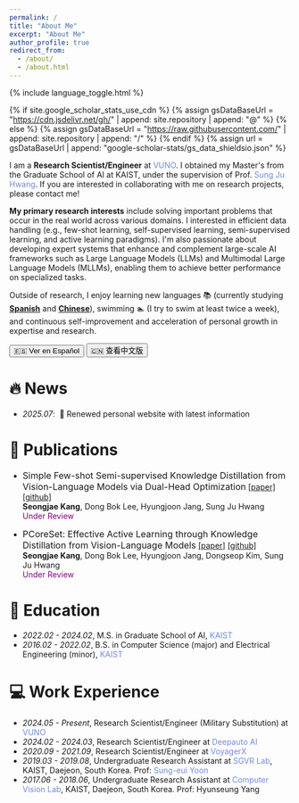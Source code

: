 ```yaml
---
permalink: /
title: "About Me"
excerpt: "About Me"
author_profile: true
redirect_from: 
  - /about/
  - /about.html
---
```


{% include language_toggle.html %}

{% if site.google_scholar_stats_use_cdn %}
{% assign gsDataBaseUrl = "https://cdn.jsdelivr.net/gh/" | append: site.repository | append: "@" %}
{% else %}
{% assign gsDataBaseUrl = "https://raw.githubusercontent.com/" | append: site.repository | append: "/" %}
{% endif %}
{% assign url = gsDataBaseUrl | append: "google-scholar-stats/gs_data_shieldsio.json" %}

<span class='anchor' id='about-me'></span>

I am a **Research Scientist/Engineer** at <a href="https://vuno.co/" style="color: #7289da; text-decoration: none;">VUNO</a>. I obtained my Master's from the Graduate School of AI at KAIST, under the supervision of Prof. <a href="http://www.sungjuhwang.com/" style="color: #7289da; text-decoration: none;">Sung Ju Hwang</a>. If you are interested in collaborating with me on research projects, please contact me!

**My primary research interests** include solving important problems that occur in the real world across various domains. I interested in efficient data handling (e.g., few-shot learning, self-supervised learning, semi-supervised learning, and active learning paradigms). I'm also passionate about developing expert systems that enhance and complement large-scale AI frameworks such as Large Language Models (LLMs) and Multimodal Large Language Models (MLLMs), enabling them to achieve better performance on specialized tasks.

Outside of research, I enjoy learning new languages 📚 (currently studying <a href="#" onclick="toggleLanguage('spanish-content', document.querySelector('.spanish-btn')); return false;">**Spanish**</a> and <a href="#" onclick="toggleLanguage('chinese-content', document.querySelector('.chinese-btn')); return false;">**Chinese**</a>), swimming 🏊 (I try to swim at least twice a week), and continuous self-improvement and acceleration of personal growth in expertise and research.

<div class="language-toggle">
  <button class="toggle-btn spanish-btn" onclick="toggleLanguage('spanish-content', this)">🇪🇸 Ver en Español</button>
  <button class="toggle-btn chinese-btn" onclick="toggleLanguage('chinese-content', this)">🇨🇳 查看中文版</button>
</div>

<div id="spanish-content" class="language-section spanish-section" style="display: none;">
  <p>Soy un <strong>Científico/Ingeniero de Investigación</strong> en <a href="https://vuno.co/" style="color: #7289da; text-decoration: none;">VUNO</a>. Obtuve mi Maestría en la Escuela de Posgrado de IA de KAIST, bajo la supervisión del Prof. <a href="http://www.sungjuhwang.com/" style="color: #7289da; text-decoration: none;">Sung Ju Hwang</a>. ¡Si estás interesado en colaborar conmigo en proyectos de investigación, por favor contáctame!</p>

  <p><strong>Mis intereses principales de investigación</strong> incluyen resolver problemas importantes que ocurren en el mundo real a través de varios dominios. Me interesa el manejo eficiente de datos (por ejemplo, aprendizaje de pocos ejemplos, aprendizaje auto-supervisado, aprendizaje semi-supervisado, y paradigmas de aprendizaje activo). También me apasiona desarrollar sistemas expertos que mejoren y complementen marcos de IA a gran escala como los Modelos de Lenguaje Grande (LLMs) y los Modelos de Lenguaje Grande Multimodales (MLLMs), permitiéndoles lograr un mejor rendimiento en tareas especializadas.</p>

  <p>Fuera de la investigación, disfruto aprender nuevos idiomas 📚 (actualmente estudiando <strong>español</strong> y <strong>chino</strong>), nadar 🏊 (trato de nadar al menos dos veces por semana), y la mejora continua personal y la aceleración del crecimiento personal en experiencia e investigación.</p>
</div>

<div id="chinese-content" class="language-section chinese-section" style="display: none;">
  <p>我是<a href="https://vuno.co/" style="color: #7289da; text-decoration: none;">VUNO</a>的<strong>研究科学家/工程师</strong>。我在KAIST人工智能研究生院获得了硕士学位，师从<a href="http://www.sungjuhwang.com/" style="color: #7289da; text-decoration: none;">黄成柱</a>教授。如果您有兴趣与我在研究项目上合作，请随时联系我！</p>

  <p><strong>我的主要研究兴趣</strong>包括解决现实世界中各个领域出现的重要问题。我对高效数据处理感兴趣（例如，少样本学习、自监督学习、半监督学习和主动学习范式）。我还热衷于开发能够增强和补充大型AI框架（如大型语言模型（LLMs）和多模态大型语言模型（MLLMs））的专家系统，使它们能够在专业任务上取得更好的性能。</p>

  <p>除了研究之外，我喜欢学习新语言📚（目前正在学习<strong>西班牙语</strong>和<strong>中文</strong>），游泳🏊（我尽量每周游泳至少两次），以及在专业知识和研究方面不断自我提升和加速个人成长。</p>
</div>

# 🔥 News
- *2025.07*: &nbsp;🎉 Renewed personal website with latest information

# 📝 Publications 

- <font size="3">Simple Few-shot Semi-supervised Knowledge Distillation from Vision-Language Models via Dual-Head Optimization</font>
[[paper]](https://arxiv.org/abs/2505.07675v1) [[github]](https://github.com/erjui/DHO)  
**Seongjae Kang**, Dong Bok Lee, Hyungjoon Jang, Sung Ju Hwang  
<span style="color:purple">Under Review</span>

- <font size="3">PCoreSet: Effective Active Learning through Knowledge Distillation from Vision-Language Models</font>
[[paper]](https://arxiv.org/abs/2505.07675v1) [[github]](https://github.com/erjui/PCoreSet)  
**Seongjae Kang**, Dong Bok Lee, Hyungjoon Jang, Dongseop Kim, Sung Ju Hwang  
<span style="color:purple">Under Review</span>

# 📖 Education
- *2022.02 - 2024.02*, M.S. in Graduate School of AI, <a href="https://www.kaist.ac.kr/en/" style="color: #7289da; text-decoration: none;">KAIST</a>
- *2016.02 - 2022.02*, B.S. in Computer Science (major) and Electrical Engineering (minor), <a href="https://www.kaist.ac.kr/en/" style="color: #7289da; text-decoration: none;">KAIST</a>

# 💻 Work Experience
- *2024.05 - Present*, Research Scientist/Engineer (Military Substitution) at <a href="https://vuno.co/" style="color: #7289da; text-decoration: none;">VUNO</a>
- *2024.02 - 2024.03*, Research Scientist/Engineer at <a href="https://deepauto.ai/" style="color: #7289da; text-decoration: none;">Deepauto AI</a>
- *2020.09 - 2021.09*, Research Scientist/Engineer at <a href="https://www.voyagerx.com/" style="color: #7289da; text-decoration: none;">VoyagerX</a>
- *2019.03 - 2019.08*, Undergraduate Research Assistant at <a href="https://sgvr.kaist.ac.kr/" style="color: #7289da; text-decoration: none;">SGVR Lab</a>, KAIST, Daejeon, South Korea. Prof: <a href="https://sgvr.kaist.ac.kr/~sungeui/" style="color: #7289da; text-decoration: none;">Sung-eui Yoon</a>
- *2017.06 - 2018.06*, Undergraduate Research Assistant at <a href="http://mind.kaist.ac.kr" style="color: #7289da; text-decoration: none;">Computer Vision Lab</a>, KAIST, Daejeon, South Korea. Prof: Hyunseung Yang
